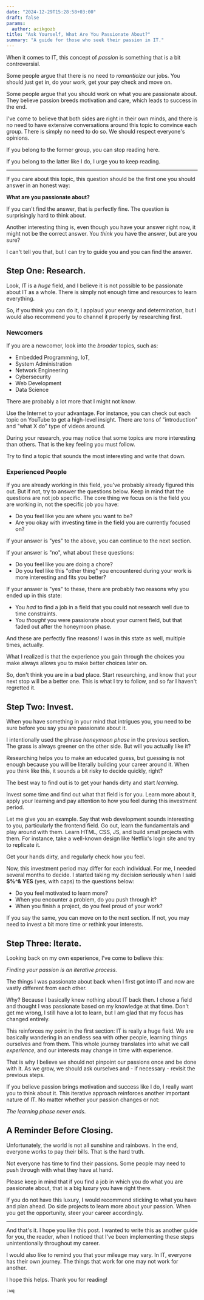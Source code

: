 ```yaml
---
date: "2024-12-29T15:28:58+03:00"
draft: false
params:
  author: acikgozb
title: "Ask Yourself, What Are You Passionate About?"
summary: "A guide for those who seek their passion in IT."
---
```


When it comes to IT, this concept of _passion_ is something that is a bit controversial.

Some people argue that there is no need to _romanticize_ our jobs.
You should just get in, do your work, get your pay check and move on.

Some people argue that you should work on what you are passionate about.
They believe passion breeds motivation and care, which leads to success in the end.

I've come to believe that both sides are right in their own minds, and there is no need to have extensive conversations around this topic to convince each group.
There is simply no need to do so.
We should respect everyone's opinions.

If you belong to the former group, you can stop reading here.

If you belong to the latter like I do, I urge you to keep reading.

---

If you care about this topic, this question should be the first one you should answer in an honest way:

**What are you passionate about?**

If you can't find the answer, that is perfectly fine.
The question is surprisingly hard to think about.

Another interesting thing is, even though you have your answer right now, it might not be the correct answer.
You _think_ you have the answer, but are you sure?

I can't tell you that, but I can try to guide you and you can find the answer.

## Step One: Research.

Look, IT is a _huge_ field, and I believe it is not possible to be passionate about IT as a whole.
There is simply not enough time and resources to learn everything.

So, if you think you can do it, I applaud your energy and determination, but I would also recommend you to channel it properly by researching first.

### Newcomers

If you are a newcomer, look into the _broader_ topics, such as:

- Embedded Programming, IoT,
- System Administration
- Network Engineering
- Cybersecurity
- Web Development
- Data Science

There are probably a lot more that I might not know.

Use the Internet to your advantage.
For instance, you can check out each topic on YouTube to get a high-level insight.
There are tons of "introduction" and "what X do" type of videos around.

During your research, you may notice that some topics are more interesting than others.
That is the key feeling you must follow.

Try to find a topic that sounds the most interesting and write that down.

### Experienced People

If you are already working in this field, you've probably already figured this out.
But if not, try to answer the questions below.
Keep in mind that the questions are not job specific.
The core thing we focus on is the field you are working in, not the specific job you have:

- Do you feel like you are where you want to be?
- Are you okay with investing time in the field you are currently focused on?

If your answer is "yes" to the above, you can continue to the next section.

If your answer is "no", what about these questions:

- Do you feel like you are doing a chore?
- Do you feel like this "other thing" you encountered during your work is more interesting and fits you better?

If your answer is "yes" to these, there are probably two reasons why you ended up in this state:

- You _had_ to find a job in a field that you could not research well due to time constraints.
- You _thought_ you were passionate about your current field, but that faded out after the honeymoon phase.

And these are perfectly fine reasons!
I was in this state as well, multiple times, actually.

What I realized is that the experience you gain through the choices you make always allows you to make better choices later on.

So, don't think you are in a bad place.
Start researching, and know that your next stop will be a better one.
This is what I try to follow, and so far I haven't regretted it.

## Step Two: Invest.

When you have something in your mind that intrigues you, you need to be sure before you say you are passionate about it.

I intentionally used the phrase _honeymoon phase_ in the previous section.
The grass is always greener on the other side.
But will you actually like it?

Researching helps you to make an educated guess, but guessing is not enough because you will be literally building your career around it.
When you think like this, it sounds a bit risky to decide quickly, right?

The best way to find out is to get your hands dirty and start _learning_.

Invest some time and find out what that field is for you.
Learn more about it, apply your learning and pay attention to how you feel during this investment period.

Let me give you an example.
Say that web development sounds interesting to you, particularly the frontend field.
Go out, learn the fundamentals and play around with them.
Learn HTML, CSS, JS, and build small projects with them.
For instance, take a well-known design like Netflix's login site and try to replicate it.

Get your hands dirty, and regularly check how you feel.

Now, this investment period may differ for each individual.
For me, I needed several months to decide.
I started taking my decision seriously when I said **$%^& YES** (yes, with caps) to the questions below:

- Do you feel motivated to learn more?
- When you encounter a problem, do you push through it?
- When you finish a project, do you feel proud of your work?

If you say the same, you can move on to the next section.
If not, you may need to invest a bit more time or rethink your interests.

## Step Three: Iterate.

Looking back on my own experience, I've come to believe this:

_Finding your passion is an iterative process._

The things I was passionate about back when I first got into IT and now are vastly different from each other.

Why?
Because I basically knew nothing about IT back then.
I chose a field and thought I was passionate based on my knowledge at that time.
Don't get me wrong, I still have a lot to learn, but I am glad that my focus has changed entirely.

This reinforces my point in the first section: IT is really a huge field.
We are basically wandering in an endless sea with other people, learning things ourselves and from them.
This whole journey translates into what we call _experience_, and our interests may change in time with experience.

That is why I believe we should not pinpoint our passions once and be done with it.
As we grow, we should ask ourselves and - if necessary - revisit the previous steps.

If you believe passion brings motivation and success like I do, I really want you to think about it.
This iterative approach reinforces another important nature of IT.
No matter whether your passion changes or not:

_The learning phase never ends._

## A Reminder Before Closing.

Unfortunately, the world is not all sunshine and rainbows.
In the end, everyone works to pay their bills.
That is the hard truth.

Not everyone has time to find their passions.
Some people may need to push through with what they have at hand.

Please keep in mind that if you find a job in which you do what you are passionate about, that is a big luxury you have right there.

If you do not have this luxury, I would recommend sticking to what you have and plan ahead.
Do side projects to learn more about your passion.
When you get the opportunity, steer your career accordingly.

---

And that's it.
I hope you like this post.
I wanted to write this as another guide for you, the reader, when I noticed that I've been implementing these steps unintentionally throughout my career.

I would also like to remind you that your mileage may vary.
In IT, everyone has their own journey.
The things that work for one may not work for another.

I hope this helps. Thank you for reading!

`:wq`
